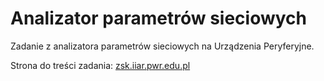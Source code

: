 # Analizator parametrów sieciowych

Zadanie z analizatora parametrów sieciowych na Urządzenia Peryferyjne.

Strona do treści zadania: [zsk.iiar.pwr.edu.pl](http://www.zsk.iiar.pwr.edu.pl/zsk/dyd/intinz/up/lab/lab_18/)
